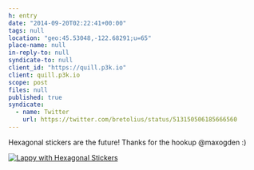 ```yaml
---
h: entry
date: "2014-09-20T02:22:41+00:00"
tags: null
location: "geo:45.53048,-122.68291;u=65"
place-name: null
in-reply-to: null
syndicate-to: null
client_id: "https://quill.p3k.io"
client: quill.p3k.io
scope: post
files: null
published: true
syndicate:
  - name: Twitter
    url: https://twitter.com/bretolius/status/513150506185666560
---
```

Hexagonal stickers are the future!  Thanks for the hookup @maxogden :)

[![Lappy with Hexagonal Stickers](https://farm4.staticflickr.com/3902/15293238275_b31fa19759_b.jpg)](https://www.flickr.com/photos/bretc/15293238275/)
